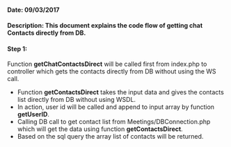 #### Date: 09/03/2017

#### Description: This document explains the code flow of getting chat Contacts directly from DB.

#### Step 1:

Function **getChatContactsDirect** will be called first from index.php to controller which gets the contacts directly from DB without using the WS call.

- Function **getContactsDirect** takes the input data and gives the contacts list directly from DB without using WSDL.
- In action, user id will be called and append to input array by function **getUserID**.
- Calling DB call to get contact list from Meetings/DBConnection.php which will get the data using function **getContactsDirect**.
- Based on the sql query the array list of contacts will be returned.

